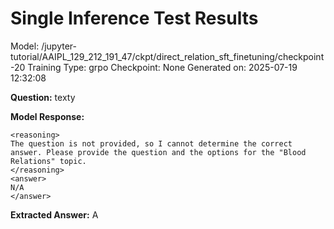 # Single Inference Test Results

Model: /jupyter-tutorial/AAIPL_129_212_191_47/ckpt/direct_relation_sft_finetuning/checkpoint-20
Training Type: grpo
Checkpoint: None
Generated on: 2025-07-19 12:32:08

**Question:** texty

**Model Response:**
```
<reasoning>
The question is not provided, so I cannot determine the correct answer. Please provide the question and the options for the "Blood Relations" topic.
</reasoning>
<answer>
N/A
</answer>
```

**Extracted Answer:** A
